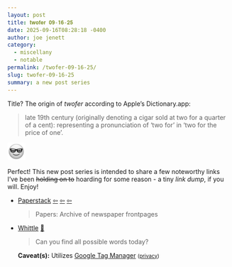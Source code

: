 ```yaml
---
layout: post
title: 𝐭𝐰𝐨𝐟𝐞𝐫 𝟎𝟗-𝟏𝟔-𝟐𝟓
date: 2025-09-16T08:28:18 -0400
author: joe jenett
category:
  - miscellany
  - notable
permalink: /twofer-09-16-25/
slug: twofer-09-16-25
summary: a new post series
---
```

<div class="intro">
<p>
Title?  The origin of <em>twofer</em> according to Apple’s Dictionary.app:
</p>
<blockquote>
<p>
late 19th century (originally denoting a cigar sold at two for a quarter of a cent): representing a pronunciation of ‘two for’ in ‘two for the price of one’.
</p>
</blockquote>
<img class="elguy mtminus-36" src="/images/elguy.png" alt="" width="40">
<p>
Perfect! This new post series is intended to share a few noteworthy links I’ve been <strike>holding on to</strike> hoarding for some reason - a tiny <em>link dump</em>, if you will. Enjoy!
</p>
</div>

<ul>
<li><a title="by Riley Walz" href="https://walzr.com/papers">Paperstack</a>  <a title="source" href="https://walzr.com/"><span class="via">&#8678;</span></a>  <a title="source" href="https://walzr.com/chyrons"><span class="via">&#8678;</span></a>  <a title="source" href="https://waxy.org/2025/09/chyrons/"><span class="via">&#8678;</span></a><blockquote><p>Papers: Archive of newspaper frontpages</p></blockquote></li>
<li><a title="Whittle" href="https://playwhittle.com/">Whittle</a> <a title="source" href="https://pinboard.in/u:tdjones">📌</a><blockquote><p>Can you find all possible words today?</p></blockquote><p class="caveat"><strong>Caveat(s):</strong> Utilizes <a title="%Title%" href="https://support.google.com/tagmanager/answer/11994839?hl=en">Google Tag Manager</a> <small>(<a href="https://www.google.com/intl/en/privacy.html">privacy</a>)</small></p></li>
</ul>

 <a href="https://brid.gy/publish/mastodon"></a>
